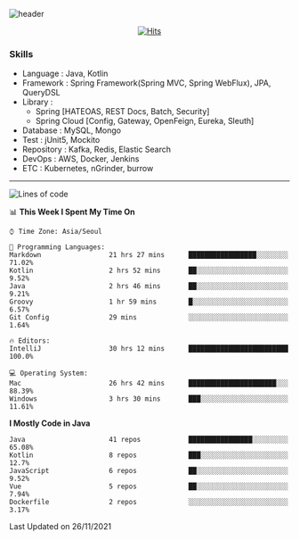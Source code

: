 <!-- Github Profile Readme로 프로필 꾸미기 : https://zzsza.github.io/development/2020/07/10/make-github-profile-readme/ -->

<!-- github theme -->
  <!-- 
    ![header](https://capsule-render.vercel.app/api?type=slice&color=e0f0e3&height=150&section=header&text=beasy&fontSize=45)
  -->
  ![header](https://capsule-render.vercel.app/api?type=soft&color=e0f0e3&height=150&section=header&text=Choi-YongSeok&fontSize=55&animation=twinkling)


<!-- hits count : https://hits.seeyoufarm.com/ -->
<div align=center>
    
  [![Hits](https://hits.seeyoufarm.com/api/count/incr/badge.svg?url=https%3A%2F%2Fgithub.com%2Fchoi-ys&count_bg=%2379C83D&title_bg=%23555555&icon=&icon_color=%23E7E7E7&title=hits&edge_flat=false)](https://hits.seeyoufarm.com)

</div>


<!-- Committed Top Lang -->
<div align=center>
</div>


### Skills
 - Language : Java, Kotlin
 - Framework : Spring Framework(Spring MVC, Spring WebFlux), JPA, QueryDSL
 - Library : 
   - Spring [HATEOAS, REST Docs, Batch, Security]
   - Spring Cloud [Config, Gateway, OpenFeign, Eureka, Sleuth]
 - Database : MySQL, Mongo
 - Test : jUnit5, Mockito
 - Repository : Kafka, Redis, Elastic Search
 - DevOps : AWS, Docker, Jenkins
 - ETC : Kubernetes, nGrinder, burrow

---

<!--START_SECTION:waka-->
![Lines of code](https://img.shields.io/badge/From%20Hello%20World%20I%27ve%20Written-241591%20lines%20of%20code-blue)

📊 **This Week I Spent My Time On** 

```text
⌚︎ Time Zone: Asia/Seoul

💬 Programming Languages: 
Markdown                 21 hrs 27 mins      █████████████████░░░░░░░░   71.02% 
Kotlin                   2 hrs 52 mins       ██░░░░░░░░░░░░░░░░░░░░░░░   9.52% 
Java                     2 hrs 46 mins       ██░░░░░░░░░░░░░░░░░░░░░░░   9.21% 
Groovy                   1 hr 59 mins        █░░░░░░░░░░░░░░░░░░░░░░░░   6.57% 
Git Config               29 mins             ░░░░░░░░░░░░░░░░░░░░░░░░░   1.64%

🔥 Editors: 
IntelliJ                 30 hrs 12 mins      █████████████████████████   100.0%

💻 Operating System: 
Mac                      26 hrs 42 mins      ██████████████████████░░░   88.39% 
Windows                  3 hrs 30 mins       ███░░░░░░░░░░░░░░░░░░░░░░   11.61%

```

**I Mostly Code in Java** 

```text
Java                     41 repos            ████████████████░░░░░░░░░   65.08% 
Kotlin                   8 repos             ███░░░░░░░░░░░░░░░░░░░░░░   12.7% 
JavaScript               6 repos             ██░░░░░░░░░░░░░░░░░░░░░░░   9.52% 
Vue                      5 repos             ██░░░░░░░░░░░░░░░░░░░░░░░   7.94% 
Dockerfile               2 repos             ░░░░░░░░░░░░░░░░░░░░░░░░░   3.17%

```



 Last Updated on 26/11/2021
<!--END_SECTION:waka-->

<!-- 
![footer](https://capsule-render.vercel.app/api?section=footer&type=slice&color=e0f0e3)
-->

